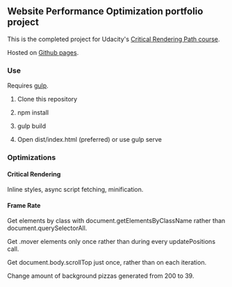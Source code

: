 ## Website Performance Optimization portfolio project

This is the completed project for Udacity's [Critical Rendering Path course](https://www.udacity.com/course/ud884).

Hosted on [Github pages](http://thisbejim.github.io/webop/).

### Use
Requires [gulp](http://gulpjs.com/).

1. Clone this repository

2. npm install

3. gulp build

4. Open dist/index.html (preferred) or use gulp serve

### Optimizations

#### Critical Rendering

Inline styles, async script fetching, minification.

#### Frame Rate

Get elements by class with document.getElementsByClassName rather than document.querySelectorAll.

Get .mover elements only once rather than during every updatePositions call.

Get document.body.scrollTop just once, rather than on each iteration.

Change amount of background pizzas generated from 200 to 39.